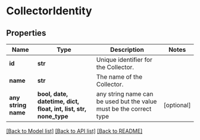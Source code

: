 # CollectorIdentity


## Properties
Name | Type | Description | Notes
------------ | ------------- | ------------- | -------------
**id** | **str** | Unique identifier for the Collector. | 
**name** | **str** | The name of the Collector. | 
**any string name** | **bool, date, datetime, dict, float, int, list, str, none_type** | any string name can be used but the value must be the correct type | [optional]

[[Back to Model list]](../README.md#documentation-for-models) [[Back to API list]](../README.md#documentation-for-api-endpoints) [[Back to README]](../README.md)


